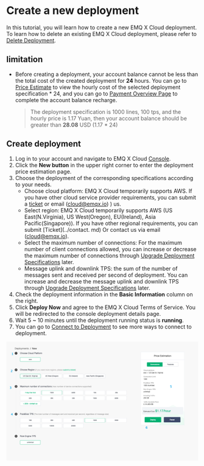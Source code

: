# Create a new deployment
In this tutorial, you will learn how to create a new EMQ X Cloud deployment. To learn how to delete an existing EMQ X Cloud deployment, please refer to [Delete Deployment](./delete_deployment.md).

## limitation

* Before creating a deployment, your account balance cannot be less than the total cost of the created deployment for **24** hours. You can go to [Price Estimate](https://cloud.emqx.io/console/deployments/0?oper=new) to view the hourly cost of the selected deployment specification * 24, and you can go to [Payment Overview Page](https://cloud.emqx.io/console/billing/overview)  to complete the account balance recharge.

  > The deployment specification is 1000 lines, 100 tps, and the hourly price is 1.17 Yuan, then your account balance should be greater than **28.08** USD (1.17 * 24)



## Create deployment

1. Log in to your account and navigate to EMQ X Cloud [Console](https://cloud.emqx.io/console/).
2. Click the **New button** in the upper right corner to enter the deployment price estimation page.
3. Choose the deployment of the corresponding specifications according to your needs.
   * Choose cloud platform: EMQ X Cloud temporarily supports AWS. If you have other cloud service provider requirements, you can submit a [ticket](../contact.md) or email (cloud@emqx.io) )  us.
   * Select region: EMQ X Cloud temporarily supports AWS (US East(N.Virginia), US West(Oregon), EU(Ireland), Asia Pacific(Singapore)). If you have other regional requirements, you can submit [Ticket](../contact. md) Or contact us via email (cloud@emqx.io).
   * Select the maximum number of connections: For the maximum number of client connections allowed, you can increase or decrease the maximum number of connections through [Upgrade Deployment Specifications](./upgrade_deployment.md) later.
   * Message uplink and downlink TPS: the sum of the number of messages sent and received per second of deployment. You can increase and decrease the message uplink and downlink TPS through [Upgrade Deployment Specifications](./upgrade_deployment.md) later.
4. Check the deployment information in the **Basic Information** column on the right.
5. Click **Deploy Now** and agree to the EMQ X Cloud Terms of Service. You will be redirected to the console deployment details page.
6. Wait 5 ~ 10 minutes until the deployment running status is **running**.
7. You can go to [Connect to Deployment](../connect_to_deployments/README.md) to see more ways to connect to deployment.

![create_deployment](_assets/create_deployment.png)
